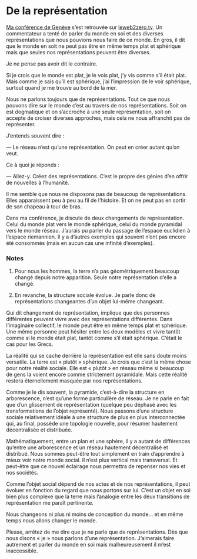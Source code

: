 # De la représentation

[Ma conférence de Genève](https://tcrouzet.com/2008/12/02/la-transition-a-commence/) s’est retrouvée sur [leweb2zero.tv](http://leweb2zero.tv/video/hugues2_714935e445c6bfc). Un commentateur a tenté de parler du monde en soi et des diverses représentations que nous pouvions nous faire de ce monde. En gros, il dit que le monde en soit ne peut pas être en même temps plat et sphérique mais que seules nos représentations peuvent être diverses.

Je ne pense pas avoir dit le contraire.

Si je crois que le monde est plat, je le vois plat, j’y vis comme s’il était plat. Mais comme je sais qu’il est sphérique, j’ai l’impression de le voir sphérique, surtout quand je me trouve au bord de la mer.

Nous ne parlons toujours que de représentations. Tout ce que nous pouvons dire sur le monde c’est au travers de nos représentations. Soit on est dogmatique et on s’accroche à une seule représentation, soit on accepte de croiser diverses approches, mais cela ne nous affranchit pas de représenter.

J’entends souvent dire :

— Le réseau n’est qu’une représentation. On peut en créer autant qu’on veut.

Ce à quoi je réponds :

— Allez-y. Créez des représentations. C’est le propre des génies d’en offrir de nouvelles à l’humanité.

Il me semble que nous ne disposons pas de beaucoup de représentations. Elles apparaissent peu à peu au fil de l’histoire. Et on ne peut pas en sortir de son chapeau à tour de bras.

Dans ma conférence, je discute de deux changements de représentation. Celui du monde plat vers le monde sphérique, celui du monde pyramidal vers le monde réseau. J’aurais pu parler du passage de l’espace euclidien à l’espace riemannien. Il y a d’autres exemples qui souvent n’ont pas encore été consommés (mais en aucun cas une infinité d’exemples).

### Notes

1. Pour nous les hommes, la terre n’a pas géométriquement beaucoup changé depuis notre apparition. Seule notre représentation d’elle a changé.

2. En revanche, la structure sociale évolue. Je parle donc de représentations changeantes d’un objet lui-même changeant.

Qui dit changement de représentation, implique que des personnes différentes peuvent vivre avec des représentations différentes. Dans l’imaginaire collectif, le monde peut être en même temps plat et sphérique. Une même personne peut hésiter entre les deux modèles et vivre tantôt comme si le monde était plat, tantôt comme s’il était sphérique. C’était le cas pour les Grecs.

La réalité qui se cache derrière la représentation est elle sans doute moins versatile. La terre est « plutôt » sphérique. Je crois que c’est la même chose pour notre réalité sociale. Elle est « plutôt » en réseau même si beaucoup de gens la voient encore comme strictement pyramidale. Mais cette réalité restera éternellement masquée par nos représentations.

Comme je le dis souvent, la pyramide, c’est-à-dire la structure en arborescence, n’est qu’une forme particulière de réseau. Je ne parle en fait que d’un glissement de représentation (quelque peu déphasé avec les transformations de l’objet représenté). Nous passons d’une structure sociale relativement idéale à une structure de plus en plus interconnectée qui, au final, possède une topologie nouvelle, pour résumer hautement décentralisée et distribuée.

Mathématiquement, entre un plan et une sphère, il y a autant de différences qu’entre une arborescence et un réseau hautement décentralisé et distribué. Nous sommes peut-être tout simplement en train d’apprendre à mieux voir notre monde social. Il n’est plus vertical mais transversal. Et peut-être que ce nouvel éclairage nous permettra de repenser nos vies et nos sociétés.

Comme l’objet social dépend de nos actes et de nos représentations, il peut évoluer en fonction du regard que nous portons sur lui. C’est un objet en soi bien plus complexe que la terre mais l’analogie entre les deux transitions de représentation me paraît pertinente.

Nous changeons ni plus ni moins de conception du monde… et en même temps nous allons changer le monde.

Please, arrêtez de me dire que je ne parle que de représentations. Dès que nous disons « je » nous parlons d’une représentation. J’aimerais faire autrement et parler du monde en soi mais malheureusement il m’est inaccessible.